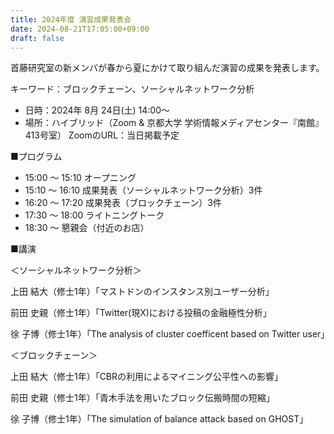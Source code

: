 ```yaml
---
title: 2024年度 演習成果発表会
date: 2024-08-21T17:05:00+09:00
draft: false
---
```

首藤研究室の新メンバが春から夏にかけて取り組んだ演習の成果を発表します。

キーワード：ブロックチェーン、ソーシャルネットワーク分析

* 日時：2024年 8月 24日(土) 14:00～
* 場所：ハイブリッド（Zoom & 京都大学 学術情報メディアセンター『南館』413号室）
    ZoomのURL：当日掲載予定

■プログラム

* 15:00 ～ 15:10 オープニング
* 15:10 ～ 16:10 成果発表（ソーシャルネットワーク分析）3件
* 16:20 ～ 17:20 成果発表（ブロックチェーン）3件
* 17:30 ～ 18:00 ライトニングトーク
* 18:30 ～ 懇親会（付近のお店）

■講演

＜ソーシャルネットワーク分析＞

上田 結大（修士1年）「マストドンのインスタンス別ユーザー分析」

前田 史親（修士1年）「Twitter(現X)における投稿の金融極性分析」

徐 子博（修士1年）「The analysis of cluster coefficent based on Twitter user」

＜ブロックチェーン＞

上田 結大（修士1年）「CBRの利用によるマイニング公平性への影響」

前田 史親（修士1年）「青木手法を用いたブロック伝搬時間の短縮」

徐 子博（修士1年）「The simulation of balance attack based on GHOST」
